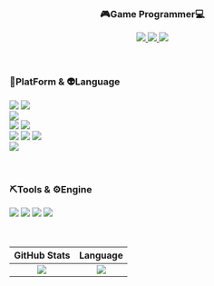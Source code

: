 
<div align="center">
  <div>
    <h3>🎮Game Programmer💻</h3>
    <a href="https://hits.seeyoufarm.com">
      <img src="https://hits.seeyoufarm.com/api/count/incr/badge.svg?url=https%3A%2F%2Fgithub.com%2Fwoooooni&count_bg=%23000000&title_bg=%23000000&icon=github.svg&icon_color=%23E7E7E7&title=GitHub&edge_flat=false"/>
    </a>
    <a href="https://tinyprince-tinywon.tistory.com/" target="_blank">
      <img src="https://img.shields.io/badge/log-3DDC84?style=flat-square&logo=Bloglovin&logoColor=white"/>
    </a>
    <img src="https://img.shields.io/badge/rlaxodnjs6574@gmail.com-EA4335?style=flat-square&logo=Gmail&logoColor=white"/>
  </div>
  
  <br/>
  <br/>
  
  <div align="left">
    <h3>🌈PlatForm & 👽Language</h3>
    <img src="https://img.shields.io/badge/Windows-0078D6?style=flat-square&logo=Windows&logoColor=ffffff"/>
    <img src="https://img.shields.io/badge/DirectX-25A768?style=flat-square&logo=Xbox&logoColor=ffffff">
    <br/>
    <img src="https://img.shields.io/badge/Android-3DDC84?style=flat-square&logo=Android&logoColor=ffffff"/>
    <br/>
    <img src="https://img.shields.io/badge/Firebase-FFCA28?style=flat-square&logo=Firebase&logoColor=ffffff"/>
    <img src="https://img.shields.io/badge/MySQL-4479A1?style=flat-square&logo=MySQL&logoColor=ffffff"/>
    <br/>
    <img src="https://img.shields.io/badge/.NET-512BD4?style=flat-square&logo=.NET&logoColor=ffffff"/>
    <img src="https://img.shields.io/badge/CSharp-512BD4?style=flat-square&logo=sharp&logoColor=ffffff"/>
    <img src="https://img.shields.io/badge/C++-00599C?style=flat-square&logo=C++&logoColor=ffffff"/>
    <br/>
    <img src="https://img.shields.io/badge/Java-FF7800?style=flat-square&logo=Java&logoColor=ffffff"/>
  </div>
  <br/>
  <br/>
  <div align="left">
    <h3>⛏Tools & ⚙Engine</h3>
    <img src="https://img.shields.io/badge/Unity-000000?style=flat-square&logo=Unity&logoColor=ffffff"/>
    <img src="https://img.shields.io/badge/Unreal Engine-162B48?style=flat-square&logo=Unreal Engine&logoColor=ffffff"/>
    <img src="https://img.shields.io/badge/Visual Studio-512BD4?style=flat-square&logo=VisualStudio&logoColor=ffffff"/>
    <img src="https://img.shields.io/badge/Android Studio-3DDC84?style=flat-square&logo=Android Studio&logoColor=ffffff"/>
  </div>
  
  <br/>
  <br/>
  
  |GitHub Stats|Language| 
  |:---:|:---:| 
  |<img src="https://github-readme-stats.vercel.app/api?username=woooooni&theme=onedark"/>|<img src="https://github-readme-stats.vercel.app/api/top-langs/?username=woooooni&show_icons=true&layout=compact&langs_count=5&theme=onedark"/>| 
</div>



